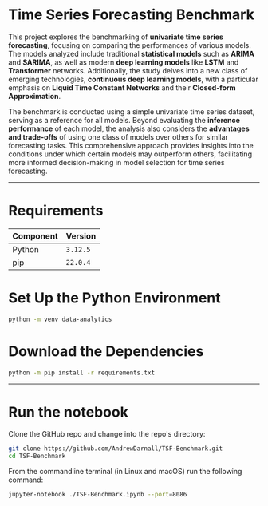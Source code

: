 # Time Series Forecasting Benchmark


This project explores the benchmarking of **univariate time series forecasting**, focusing on comparing the performances of various models. The models analyzed include traditional 
**statistical models** such as **ARIMA** and **SARIMA**, as well as modern **deep learning models** like **LSTM** and **Transformer** networks. 
Additionally, the study delves into a new class of emerging technologies, **continuous deep learning models**, 
with a particular emphasis on **Liquid Time Constant Networks** and their **Closed-form Approximation**.

The benchmark is conducted using a simple univariate time series dataset, serving as a reference for all models. 
Beyond evaluating the **inference performance** of each model, the analysis also considers the **advantages and trade-offs** 
of using one class of models over others for similar forecasting tasks. 
This comprehensive approach provides insights into the conditions under which certain models may outperform others, 
facilitating more informed decision-making in model selection for time series forecasting.


------

# Requirements

| Component | Version |
|-----------|---------|
| Python    | `3.12.5`|
| pip       | `22.0.4`|


# Set Up the Python Environment

```bash
python -m venv data-analytics
```

# Download the Dependencies

```bash
python -m pip install -r requirements.txt
```
------

# Run the notebook

Clone the GitHub repo and change into the repo's directory:

```bash
git clone https://github.com/AndrewDarnall/TSF-Benchmark.git
cd TSF-Benchmark
```
From the commandline terminal (in Linux and macOS) run the following command:

```bash
jupyter-notebook ./TSF-Benchmark.ipynb --port=8086
```
